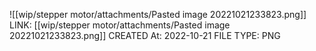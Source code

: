 ![[wip/stepper motor/attachments/Pasted image 20221021233823.png]]
LINK: [[wip/stepper motor/attachments/Pasted image 20221021233823.png]]
CREATED At: 2022-10-21
FILE TYPE: PNG
